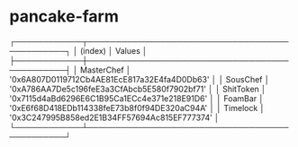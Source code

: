 # pancake-farm
 
┌────────────┬──────────────────────────────────────────────┐
│  (index)   │                    Values                    │
├────────────┼──────────────────────────────────────────────┤
│ MasterChef │ '0x6A807D0119712Cb4AE81EcE817a32E4fa4D0Db63' │
│  SousChef  │ '0xA786AA7De5c196feE3a3CfAbcb5E580f7902bf71' │
│ ShitToken  │ '0x7115d4aBd6296E6C1B95Ca1ECc4e371e218E91D6' │
│  FoamBar   │ '0xE6f68D418EDb114338feE73b8f0f94DE320aC94A' │
│  Timelock  │ '0x3C247995B858ed2E1B34FF57694Ac815EF777374' │
└────────────┴──────────────────────────────────────────────┘
